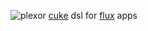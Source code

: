 ![plexor](https://github.com/limadelic/plexor/blob/master/docs/logox300.png)
[cuke](http://cucumber.io) dsl for [flux](http://facebook.github.io/flux) apps
